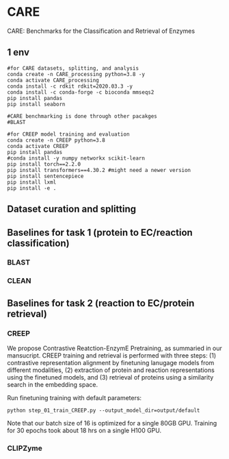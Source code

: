 # CARE
CARE: Benchmarks for the Classification and Retrieval of Enzymes

## 1 env

```
#for CARE datasets, splitting, and analysis
conda create -n CARE_processing python=3.8 -y
conda activate CARE_processing
conda install -c rdkit rdkit=2020.03.3 -y
conda install -c conda-forge -c bioconda mmseqs2
pip install pandas
pip install seaborn

#CARE benchmarking is done through other pacakges
#BLAST

#for CREEP model training and evaluation
conda create -n CREEP python=3.8
conda activate CREEP
pip install pandas
#conda install -y numpy networkx scikit-learn
pip install torch==2.2.0 
pip install transformers==4.30.2 #might need a newer version 
pip install sentencepiece
pip install lxml
pip install -e .
```
## Dataset curation and splitting

## Baselines for task 1 (protein to EC/reaction classification)

### BLAST

### CLEAN

## Baselines for task 2 (reaction to EC/protein retrieval)

### CREEP
We propose Contrastive Reatction-EnzymE Pretraining, as summaried in our mansucript. CREEP training and retrieval is performed with three steps: 
(1) contrastive representation alignment by finetuning lanugage models from different modalities, (2) extraction of protein and reaction representations using the finetuned models, and (3) retrieval of proteins using a similarity search in the embedding space.

Run finetuning training with default parameters:
```
python step_01_train_CREEP.py --output_model_dir=output/default
```
Note that our batch size of 16 is optimized for a single 80GB GPU. Training for 30 epochs took about 18 hrs on a single H100 GPU.



### CLIPZyme
